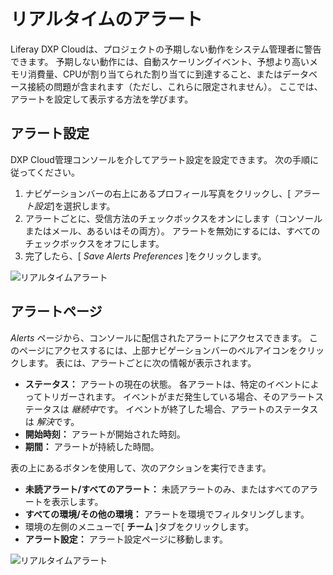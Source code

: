 # リアルタイムのアラート

Liferay DXP Cloudは、プロジェクトの予期しない動作をシステム管理者に警告できます。 予期しない動作には、自動スケーリングイベント、予想より高いメモリ消費量、CPUが割り当てられた割り当てに到達すること、またはデータベース接続の問題が含まれます（ただし、これらに限定されません）。 ここでは、アラートを設定して表示する方法を学びます。

## アラート設定

DXP Cloud管理コンソールを介してアラート設定を設定できます。 次の手順に従ってください。

1.  ナビゲーションバーの右上にあるプロフィール写真をクリックし、[ *アラート設定*]を選択します。
2.  アラートごとに、受信方法のチェックボックスをオンにします（コンソールまたはメール、あるいはその両方）。 アラートを無効にするには、すべてのチェックボックスをオフにします。
3.  完了したら、[ *Save Alerts Preferences* ]をクリックします。

![リアルタイムアラート](./real-time-alerts/images/01.png)

## アラートページ

*Alerts* ページから、コンソールに配信されたアラートにアクセスできます。 このページにアクセスするには、上部ナビゲーションバーのベルアイコンをクリックします。 表には、アラートごとに次の情報が表示されます。

  - **ステータス：** アラートの現在の状態。 各アラートは、特定のイベントによってトリガーされます。 イベントがまだ発生している場合、そのアラートステータスは *継続中*です。 イベントが終了した場合、アラートのステータスは *解決*です。
  - **開始時刻：** アラートが開始された時刻。
  - **期間：** アラートが持続した時間。

表の上にあるボタンを使用して、次のアクションを実行できます。

  - **未読アラート/すべてのアラート：** 未読アラートのみ、またはすべてのアラートを表示します。
  - **すべての環境/その他の環境：** アラートを環境でフィルタリングします。
  - 環境の左側のメニューで[ **チーム**  ]タブをクリックします。
  - **アラート設定：** アラート設定ページに移動します。

![リアルタイムアラート](./real-time-alerts/images/02.png)
